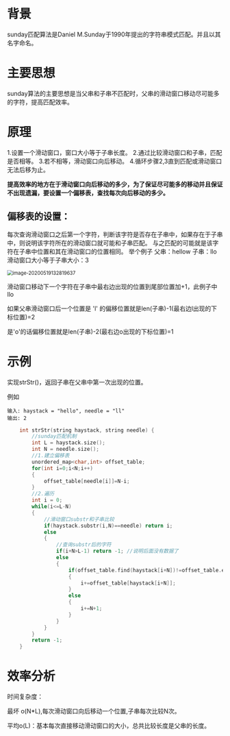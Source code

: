 # 背景
sunday匹配算法是Daniel M.Sunday于1990年提出的字符串模式匹配。并且以其名字命名。
# 主要思想
sunday算法的主要思想是当父串和子串不匹配时，父串的滑动窗口移动尽可能多的字符，提高匹配效率。    
# 原理
1.设置一个滑动窗口，窗口大小等于子串长度。
2.通过比较滑动窗口和子串，匹配是否相等。
3.若不相等，滑动窗口向后移动。
4.循环步骤2,3直到匹配或滑动窗口无法后移为止。

**提高效率的地方在于滑动窗口向后移动的多少，为了保证尽可能多的移动并且保证不出现遗漏，要设置一个偏移表，查找每次向后移动的多少。**

## 偏移表的设置：
每次查询滑动窗口之后第一个字符，判断该字符是否存在子串中，如果存在于子串中，则说明该字符所在的滑动窗口就可能和子串匹配。
与之匹配的可能就是该字符在子串中位置和其在滑动窗口的位置相同。
举个例子
父串：hellow
子串：llo
滑动窗口大小等于子串大小：3

<img src="C:\Users\航航雷\AppData\Roaming\Typora\typora-user-images\image-20200519132819637.png" alt="image-20200519132819637" style="zoom: 80%;" />

滑动窗口移动下一个字符在子串中最右边出现的位置到尾部位置加+1，此例子中llo

如果父串滑动窗口后一个位置是 'l' 的偏移位置就是len(子串)-1(最右边l出现的下标位置)=2

是'o'的话偏移位置就是len(子串)-2(最右边o出现的下标位置)=1

# 示例

实现strStr()，返回子串在父串中第一次出现的位置。

例如

```
输入: haystack = "hello", needle = "ll"
输出: 2
```

```c++
    int strStr(string haystack, string needle) {
        //sunday匹配机制
        int L = haystack.size();
        int N = needle.size();
        //1.建立偏移表
        unordered_map<char,int> offset_table;
        for(int i=0;i<N;i++)
        {
            offset_table[needle[i]]=N-i;
        }
        //2.遍历
        int i = 0;
        while(i<=L-N)
        {
            //滑动窗口substr和子串比较
            if(haystack.substr(i,N)==needle) return i;
            else
            {
                //查询substr后的字符
                if(i+N>L-1) return -1; //说明后面没有数据了
                else
                {
                    if(offset_table.find(haystack[i+N])!=offset_table.end())
                    {
                        i+=offset_table[haystack[i+N]];
                    }
                    else
                    {
                        i+=N+1;
                    }
                }
            }
        }
        return -1;
    }
```

# 效率分析

时间复杂度：

最坏 o(N*L),每次滑动窗口向后移动一个位置,子串每次比较N次。

平均o(L)：基本每次直接移动滑动窗口的大小，总共比较长度是父串的长度。